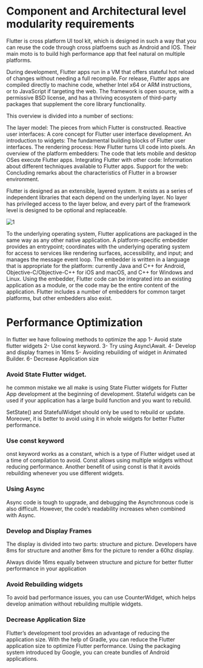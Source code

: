# Component and Architectural level modularity requirements

Flutter is cross platform UI tool kit, which is designed in such a way that you can reuse the code 
through cross platfoems such as Android and IOS. Their main moto is to build high performance app 
that feel natural on multiple platforms.

During development, Flutter apps run in a VM that offers stateful hot reload of changes without needing a full recompile. For release, Flutter apps are compiled directly to machine code, whether Intel x64 or ARM instructions, or to JavaScript if targeting the web. The framework is open source, with a permissive BSD license, and has a thriving ecosystem of third-party packages that supplement the core library functionality.

This overview is divided into a number of sections:

The layer model: The pieces from which Flutter is constructed.
Reactive user interfaces: A core concept for Flutter user interface development.
An introduction to widgets: The fundamental building blocks of Flutter user interfaces.
The rendering process: How Flutter turns UI code into pixels.
An overview of the platform embedders: The code that lets mobile and desktop OSes execute Flutter apps.
Integrating Flutter with other code: Information about different techniques available to Flutter apps.
Support for the web: Concluding remarks about the characteristics of Flutter in a browser environment.

Flutter is designed as an extensible, layered system. It exists as a series of independent libraries that
each depend on the underlying layer. No layer has privileged access to the layer below, and every part of the
framework level is designed to be optional and replaceable.

![1](https://user-images.githubusercontent.com/105450025/204389128-9ee1134f-6588-4af2-86db-c92badabf1b5.png)

To the underlying operating system, Flutter applications are packaged in the same way as any other native application. A platform-specific embedder provides an entrypoint; coordinates with the underlying operating system for access to services like rendering surfaces, accessibility, and input; and manages the message event loop. The embedder is written in a language that is appropriate for the platform: currently Java and C++ for Android, Objective-C/Objective-C++ for iOS and macOS, and C++ for Windows and Linux. Using the embedder, Flutter code can be integrated into an existing application as a module, or the code may be the entire content of the application. Flutter includes a number of embedders for common target platforms, but other embedders also exist.

# Performance Optimization

In flutter we have following methods to optimize the app
1- Avoid state flutter widgets
2- Use const keyword.
3- Try using Async\Await.
4- Develop and display frames in 16ms
5- Avoiding rebuilding of widget in Animated Builder.
6- Decrease Application size

### Avoid State Flutter widget.

he common mistake we all make is using State Flutter widgets for Flutter App development at the beginning of development. Stateful widgets can be used if your application has a large build function and you want to rebuild.

SetState() and StatefulWidget should only be used to rebuild or update. Moreover, it is better to avoid using it in whole widgets for better Flutter performance.

### Use const keyword

onst keyword works as a constant, which is a type of Flutter widget used at a time of compilation to avoid. Const allows using multiple widgets without reducing performance. Another benefit of using const is that it avoids rebuilding whenever you use different widgets.

### Using Async

Async code is tough to upgrade, and debugging the Asynchronous code is also difficult. However, the code’s readability increases when combined with Async.


### Develop and Display Frames

The display is divided into two parts: structure and picture. Developers have 8ms for structure and another 8ms for the picture to render a 60hz display.

Always divide 16ms equally between structure and picture for better flutter performance in your application

### Avoid Rebuilding widgets

To avoid bad performance issues, you can use CounterWidget, which helps develop animation without rebuilding multiple widgets.

### Decrease Application Size

Flutter’s development tool provides an advantage of reducing the application size. With the help of Gradle, you can reduce the Flutter application size to optimize Flutter performance.
Using the packaging system introduced by Google, you can create bundles of Android applications.
